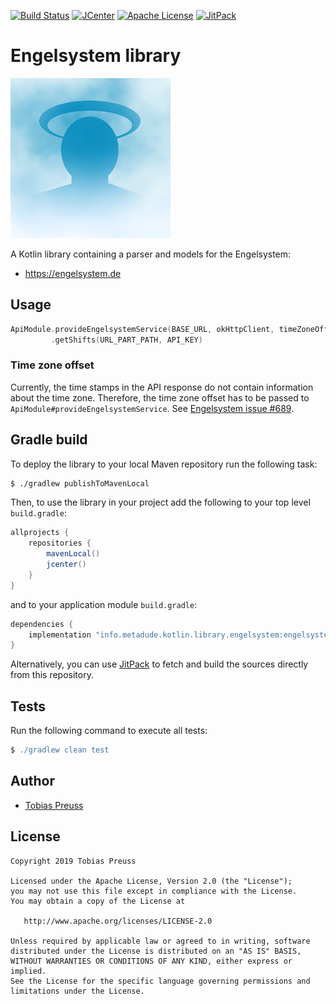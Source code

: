 [![Build Status](https://travis-ci.org/johnjohndoe/engelsystem.svg?branch=master)](https://travis-ci.org/johnjohndoe/engelsystem) [![JCenter](https://api.bintray.com/packages/tbsprs/maven/engelsystem/images/download.svg)](https://bintray.com/tbsprs/maven/engelsystem/_latestVersion) [![Apache License](http://img.shields.io/badge/license-Apache%20License%202.0-lightgrey.svg)](http://choosealicense.com/licenses/apache-2.0/) [![JitPack](https://jitpack.io/v/johnjohndoe/engelsystem.svg)][jitpack-engelsystem]

# Engelsystem library

![Engelsystem logo](gfx/engelsystem-logo.png "Engelsystem logo")

A Kotlin library containing a parser and models for the Engelsystem:

* https://engelsystem.de


## Usage

```kotlin
ApiModule.provideEngelsystemService(BASE_URL, okHttpClient, timeZoneOffset)
         .getShifts(URL_PART_PATH, API_KEY)
```


### Time zone offset

Currently, the time stamps in the API response do not contain information about the time zone.
Therefore, the time zone offset has to be passed to `ApiModule#provideEngelsystemService`. 
See [Engelsystem issue #689][engelsystem-issue-689].


## Gradle build

To deploy the library to your local Maven repository run the following task:

```bash
$ ./gradlew publishToMavenLocal
```

Then, to use the library in your project add the following to
your top level `build.gradle`:

```groovy
allprojects {
    repositories {
        mavenLocal()
        jcenter()
    }
}
```

and to your application module `build.gradle`:


```groovy
dependencies {
    implementation "info.metadude.kotlin.library.engelsystem:engelsystem-base:$version"
}
```

Alternatively, you can use [JitPack][jitpack-engelsystem] to fetch and
build the sources directly from this repository.


## Tests

Run the following command to execute all tests:

```groovy
$ ./gradlew clean test
```

## Author

* [Tobias Preuss][tobias-preuss]

## License

    Copyright 2019 Tobias Preuss

    Licensed under the Apache License, Version 2.0 (the "License");
    you may not use this file except in compliance with the License.
    You may obtain a copy of the License at

       http://www.apache.org/licenses/LICENSE-2.0

    Unless required by applicable law or agreed to in writing, software
    distributed under the License is distributed on an "AS IS" BASIS,
    WITHOUT WARRANTIES OR CONDITIONS OF ANY KIND, either express or implied.
    See the License for the specific language governing permissions and
    limitations under the License.


[engelsystem-issue-689]: https://github.com/engelsystem/engelsystem/issues/689
[jitpack-engelsystem]: https://jitpack.io/#johnjohndoe/engelsystem
[tobias-preuss]: https://github.com/johnjohndoe
